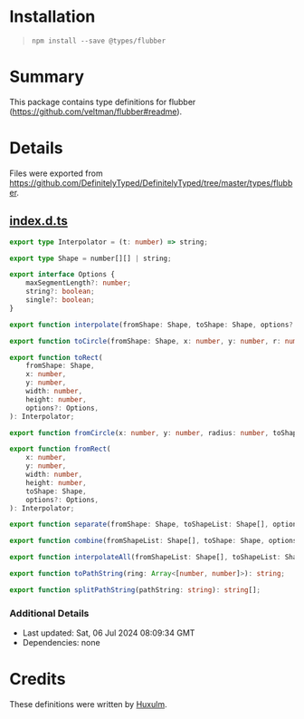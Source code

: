# Installation
> `npm install --save @types/flubber`

# Summary
This package contains type definitions for flubber (https://github.com/veltman/flubber#readme).

# Details
Files were exported from https://github.com/DefinitelyTyped/DefinitelyTyped/tree/master/types/flubber.
## [index.d.ts](https://github.com/DefinitelyTyped/DefinitelyTyped/tree/master/types/flubber/index.d.ts)
````ts
export type Interpolator = (t: number) => string;

export type Shape = number[][] | string;

export interface Options {
    maxSegmentLength?: number;
    string?: boolean;
    single?: boolean;
}

export function interpolate(fromShape: Shape, toShape: Shape, options?: Options): Interpolator;

export function toCircle(fromShape: Shape, x: number, y: number, r: number): Interpolator;

export function toRect(
    fromShape: Shape,
    x: number,
    y: number,
    width: number,
    height: number,
    options?: Options,
): Interpolator;

export function fromCircle(x: number, y: number, radius: number, toShape: Shape, options?: Options): Interpolator;

export function fromRect(
    x: number,
    y: number,
    width: number,
    height: number,
    toShape: Shape,
    options?: Options,
): Interpolator;

export function separate(fromShape: Shape, toShapeList: Shape[], options?: Options): Interpolator;

export function combine(fromShapeList: Shape[], toShape: Shape, options?: Options): Interpolator;

export function interpolateAll(fromShapeList: Shape[], toShapeList: Shape[], options?: Options): Interpolator;

export function toPathString(ring: Array<[number, number]>): string;

export function splitPathString(pathString: string): string[];

````

### Additional Details
 * Last updated: Sat, 06 Jul 2024 08:09:34 GMT
 * Dependencies: none

# Credits
These definitions were written by [Huxulm](https://github.com/huxulm).
